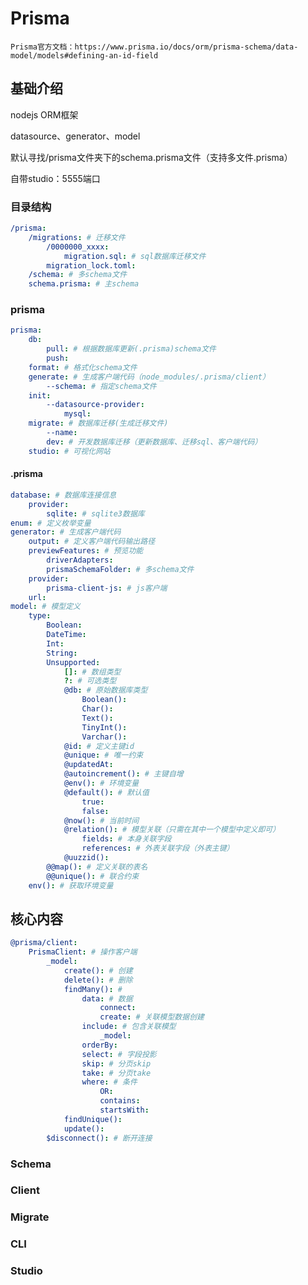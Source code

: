 # Prisma

`Prisma官方文档：https://www.prisma.io/docs/orm/prisma-schema/data-model/models#defining-an-id-field`


## 基础介绍

nodejs ORM框架


datasource、generator、model

默认寻找/prisma文件夹下的schema.prisma文件（支持多文件.prisma）

自带studio：5555端口


### 目录结构
```yaml
/prisma:
    /migrations: # 迁移文件
        /0000000_xxxx:
            migration.sql: # sql数据库迁移文件
        migration_lock.toml:
    /schema: # 多schema文件
    schema.prisma: # 主schema
```

### prisma
```yaml
prisma:
    db:
        pull: # 根据数据库更新(.prisma)schema文件
        push:
    format: # 格式化schema文件
    generate: # 生成客户端代码（node_modules/.prisma/client）
        --schema: # 指定schema文件
    init:
        --datasource-provider:
            mysql:
    migrate: # 数据库迁移(生成迁移文件)
        --name:
        dev: # 开发数据库迁移（更新数据库、迁移sql、客户端代码）
    studio: # 可视化网站
```

#### .prisma
```yaml
database: # 数据库连接信息
    provider:
        sqlite: # sqlite3数据库
enum: # 定义枚举变量
generator: # 生成客户端代码
    output: # 定义客户端代码输出路径
    previewFeatures: # 预览功能
        driverAdapters:
        prismaSchemaFolder: # 多schema文件
    provider:
        prisma-client-js: # js客户端
    url:
model: # 模型定义
    type:
        Boolean:
        DateTime:
        Int:
        String:
        Unsupported:
            []: # 数组类型
            ?: # 可选类型
            @db: # 原始数据库类型
                Boolean():
                Char():
                Text():
                TinyInt():
                Varchar():
            @id: # 定义主键id
            @unique: # 唯一约束
            @updatedAt:
            @autoincrement(): # 主键自增
            @env(): # 环境变量
            @default(): # 默认值
                true:
                false:
            @now(): # 当前时间
            @relation(): # 模型关联（只需在其中一个模型中定义即可）
                fields: # 本身关联字段
                references: # 外表关联字段（外表主键）
            @uuzzid():
        @@map(): # 定义关联的表名
        @@unique(): # 联合约束
    env(): # 获取环境变量
```







## 核心内容
```yaml
@prisma/client:
    PrismaClient: # 操作客户端
        _model:
            create(): # 创建
            delete(): # 删除
            findMany(): # 
                data: # 数据
                    connect:
                    create: # 关联模型数据创建
                include: # 包含关联模型
                    _model:
                orderBy:
                select: # 字段投影
                skip: # 分页skip
                take: # 分页take
                where: # 条件 
                    OR:
                    contains:
                    startsWith:
            findUnique():
            update():
        $disconnect(): # 断开连接
```


### Schema


### Client



### Migrate


### CLI


### Studio

